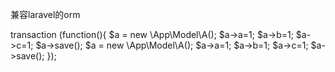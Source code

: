 兼容laravel的orm



<?php declare(strict_types=1);
/**
 * This file is part of Swoft.
 *
 * @link     https://swoft.org
 * @document https://swoft.org/docs
 * @contact  group@swoft.org
 * @license  https://github.com/swoft-cloud/swoft/blob/master/LICENSE
 */

namespace App\Model;
use cjhswoftOrm\Model;

class A extends  Model
{
    /**
     * The table associated with the model.
     * 
     * @var string
     */
    protected $table = 'aaa';
    
    protected $primaryKey =  'id';
    
    protected $connection = 'db.pool';
      
    public $timestamps = false;
 
    /**
     * @var array
     */
    protected $fillable = ['a','b','c'];

    
}


        
        \cjhswoftOrm\ConnectionFactory:: connection( 'db.pool')->transaction (function(){
        	
        $a =  new \App\Model\A();
        $a->a=1;
        $a->b=1;
        $a->c=1;
        $a->save();
        
        
      
        
        $a =  new \App\Model\A();
        $a->a=1;
        $a->b=1;
        $a->c=1;
        $a->save();  
        
        });
 
